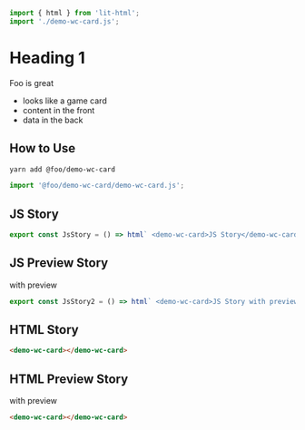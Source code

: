```js script
import { html } from 'lit-html';
import './demo-wc-card.js';
```

# Heading 1

Foo is great

- looks like a game card
- content in the front
- data in the back

## How to Use

```bash
yarn add @foo/demo-wc-card
```

```js
import '@foo/demo-wc-card/demo-wc-card.js';
```

## JS Story

```js story
export const JsStory = () => html` <demo-wc-card>JS Story</demo-wc-card> `;
```

## JS Preview Story

with preview

```js preview-story
export const JsStory2 = () => html` <demo-wc-card>JS Story with preview</demo-wc-card> `;
```

## HTML Story

```html story
<demo-wc-card></demo-wc-card>
```

## HTML Preview Story

with preview

```html preview-story
<demo-wc-card></demo-wc-card>
```

